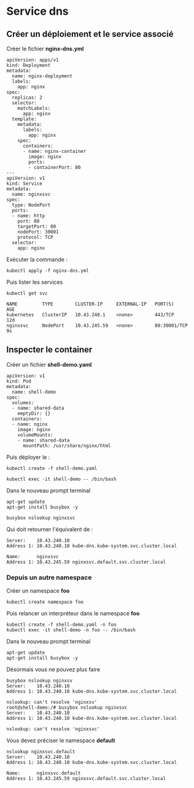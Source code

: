 # Service dns

## Créer un déploiement et le service associé

Créer le fichier **nginx-dns.yml**

```
apiVersion: apps/v1
kind: Deployment
metadata:
  name: nginx-deployment
  labels:
    app: nginx
spec:
  replicas: 2
  selector:
    matchLabels:
      app: nginx
  template:
    metadata:
      labels:
        app: nginx
    spec:
      containers:
      - name: nginx-container
        image: nginx
        ports:
        - containerPort: 80
---
apiVersion: v1
kind: Service
metadata:
  name: nginxsvc
spec:
  type: NodePort
  ports:
  - name: http
    port: 80
    targetPort: 80
    nodePort: 30001
    protocol: TCP
  selector:
    app: nginx
```

Exécuter la commande :

```
kubectl apply -f nginx-dns.yml
```

Puis lister les services
```
kubectl get svc                      

NAME         TYPE        CLUSTER-IP     EXTERNAL-IP   PORT(S)        AGE
kubernetes   ClusterIP   10.43.240.1    <none>        443/TCP        12d
nginxsvc     NodePort    10.43.245.59   <none>        80:30001/TCP   9s
```

## Inspecter le container

Créer un fichier **shell-demo.yaml**

```
apiVersion: v1
kind: Pod
metadata:
  name: shell-demo
spec:
  volumes:
  - name: shared-data
    emptyDir: {}
  containers:
  - name: nginx
    image: nginx
    volumeMounts:
    - name: shared-data
      mountPath: /usr/share/nginx/html
```

Puis déployer le :

```
kubectl create -f shell-demo.yaml

kubectl exec -it shell-demo -- /bin/bash
```

Dans le nouveau prompt terminal
```
apt-get update
apt-get install busybox -y
```

```
busybox nslookup nginxsvc
```

Qui doit retourner l'équivalent de :
```
Server:    10.43.240.10
Address 1: 10.43.240.10 kube-dns.kube-system.svc.cluster.local

Name:      nginxsvc
Address 1: 10.43.245.59 nginxsvc.default.svc.cluster.local
```

### Depuis un autre namespace

Créer un namespace **foo**

```
kubectl create namespace foo
```

Puis relancer un interpréteur dans le namespace **foo**

```
kubectl create -f shell-demo.yaml -n foo
kubectl exec -it shell-demo -n foo -- /bin/bash
```

Dans le nouveau prompt terminal
```
apt-get update
apt-get install busybox -y
```

Désormais vous ne pouvez plus faire

```
busybox nslookup nginxsv
Server:    10.43.240.10
Address 1: 10.43.240.10 kube-dns.kube-system.svc.cluster.local

nslookup: can't resolve 'nginxsv'
root@shell-demo:/# busybox nslookup nginxsvc
Server:    10.43.240.10
Address 1: 10.43.240.10 kube-dns.kube-system.svc.cluster.local

nslookup: can't resolve 'nginxsvc'
```

Vous devez préciser le namespace **default**

```
nslookup nginxsvc.default
Server:    10.43.240.10
Address 1: 10.43.240.10 kube-dns.kube-system.svc.cluster.local

Name:      nginxsvc.default
Address 1: 10.43.245.59 nginxsvc.default.svc.cluster.local
```
